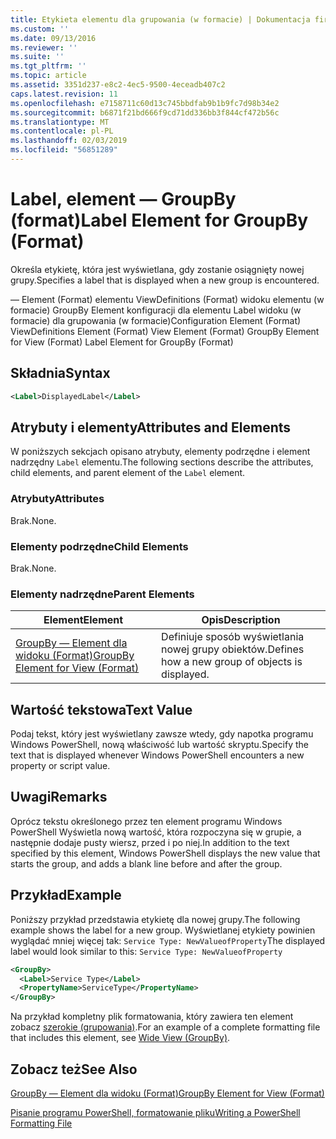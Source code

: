 ```yaml
---
title: Etykieta elementu dla grupowania (w formacie) | Dokumentacja firmy Microsoft
ms.custom: ''
ms.date: 09/13/2016
ms.reviewer: ''
ms.suite: ''
ms.tgt_pltfrm: ''
ms.topic: article
ms.assetid: 3351d237-e8c2-4ec5-9500-4eceadb407c2
caps.latest.revision: 11
ms.openlocfilehash: e7158711c60d13c745bbdfab9b1b9fc7d98b34e2
ms.sourcegitcommit: b6871f21bd666f9cd71dd336bb3f844cf472b56c
ms.translationtype: MT
ms.contentlocale: pl-PL
ms.lasthandoff: 02/03/2019
ms.locfileid: "56851289"
---
```

# <a name="label-element-for-groupby-format"></a><span data-ttu-id="68832-102">Label, element — GroupBy (format)</span><span class="sxs-lookup"><span data-stu-id="68832-102">Label Element for GroupBy (Format)</span></span>

<span data-ttu-id="68832-103">Określa etykietę, która jest wyświetlana, gdy zostanie osiągnięty nowej grupy.</span><span class="sxs-lookup"><span data-stu-id="68832-103">Specifies a label that is displayed when a new group is encountered.</span></span>

<span data-ttu-id="68832-104">— Element (Format) elementu ViewDefinitions (Format) widoku elementu (w formacie) GroupBy Element konfiguracji dla elementu Label widoku (w formacie) dla grupowania (w formacie)</span><span class="sxs-lookup"><span data-stu-id="68832-104">Configuration Element (Format) ViewDefinitions Element (Format) View Element (Format) GroupBy Element for View (Format) Label Element for GroupBy (Format)</span></span>

## <a name="syntax"></a><span data-ttu-id="68832-105">Składnia</span><span class="sxs-lookup"><span data-stu-id="68832-105">Syntax</span></span>

```xml
<Label>DisplayedLabel</Label>
```

## <a name="attributes-and-elements"></a><span data-ttu-id="68832-106">Atrybuty i elementy</span><span class="sxs-lookup"><span data-stu-id="68832-106">Attributes and Elements</span></span>

<span data-ttu-id="68832-107">W poniższych sekcjach opisano atrybuty, elementy podrzędne i element nadrzędny `Label` elementu.</span><span class="sxs-lookup"><span data-stu-id="68832-107">The following sections describe the attributes, child elements, and parent element of the `Label` element.</span></span>

### <a name="attributes"></a><span data-ttu-id="68832-108">Atrybuty</span><span class="sxs-lookup"><span data-stu-id="68832-108">Attributes</span></span>

<span data-ttu-id="68832-109">Brak.</span><span class="sxs-lookup"><span data-stu-id="68832-109">None.</span></span>

### <a name="child-elements"></a><span data-ttu-id="68832-110">Elementy podrzędne</span><span class="sxs-lookup"><span data-stu-id="68832-110">Child Elements</span></span>

<span data-ttu-id="68832-111">Brak.</span><span class="sxs-lookup"><span data-stu-id="68832-111">None.</span></span>

### <a name="parent-elements"></a><span data-ttu-id="68832-112">Elementy nadrzędne</span><span class="sxs-lookup"><span data-stu-id="68832-112">Parent Elements</span></span>

|<span data-ttu-id="68832-113">Element</span><span class="sxs-lookup"><span data-stu-id="68832-113">Element</span></span>|<span data-ttu-id="68832-114">Opis</span><span class="sxs-lookup"><span data-stu-id="68832-114">Description</span></span>|
|-------------|-----------------|
|[<span data-ttu-id="68832-115">GroupBy — Element dla widoku (Format)</span><span class="sxs-lookup"><span data-stu-id="68832-115">GroupBy Element for View (Format)</span></span>](./groupby-element-for-view-format.md)|<span data-ttu-id="68832-116">Definiuje sposób wyświetlania nowej grupy obiektów.</span><span class="sxs-lookup"><span data-stu-id="68832-116">Defines how a new group of objects is displayed.</span></span>|

## <a name="text-value"></a><span data-ttu-id="68832-117">Wartość tekstowa</span><span class="sxs-lookup"><span data-stu-id="68832-117">Text Value</span></span>

<span data-ttu-id="68832-118">Podaj tekst, który jest wyświetlany zawsze wtedy, gdy napotka programu Windows PowerShell, nową właściwość lub wartość skryptu.</span><span class="sxs-lookup"><span data-stu-id="68832-118">Specify the text that is displayed whenever Windows PowerShell encounters a new property or script value.</span></span>

## <a name="remarks"></a><span data-ttu-id="68832-119">Uwagi</span><span class="sxs-lookup"><span data-stu-id="68832-119">Remarks</span></span>

<span data-ttu-id="68832-120">Oprócz tekstu określonego przez ten element programu Windows PowerShell Wyświetla nową wartość, która rozpoczyna się w grupie, a następnie dodaje pusty wiersz, przed i po niej.</span><span class="sxs-lookup"><span data-stu-id="68832-120">In addition to the text specified by this element, Windows PowerShell displays the new value that starts the group, and adds a blank line before and after the group.</span></span>

## <a name="example"></a><span data-ttu-id="68832-121">Przykład</span><span class="sxs-lookup"><span data-stu-id="68832-121">Example</span></span>

<span data-ttu-id="68832-122">Poniższy przykład przedstawia etykietę dla nowej grupy.</span><span class="sxs-lookup"><span data-stu-id="68832-122">The following example shows the label for a new group.</span></span> <span data-ttu-id="68832-123">Wyświetlanej etykiety powinien wyglądać mniej więcej tak: `Service Type: NewValueofProperty`</span><span class="sxs-lookup"><span data-stu-id="68832-123">The displayed label would look similar to this: `Service Type: NewValueofProperty`</span></span>

```xml
<GroupBy>
  <Label>Service Type</Label>
  <PropertyName>ServiceType</PropertyName>
</GroupBy>

```

<span data-ttu-id="68832-124">Na przykład kompletny plik formatowania, który zawiera ten element zobacz [szerokie (grupowania)](./wide-view-groupby.md).</span><span class="sxs-lookup"><span data-stu-id="68832-124">For an example of a complete formatting file that includes this element, see [Wide View (GroupBy)](./wide-view-groupby.md).</span></span>

## <a name="see-also"></a><span data-ttu-id="68832-125">Zobacz też</span><span class="sxs-lookup"><span data-stu-id="68832-125">See Also</span></span>

[<span data-ttu-id="68832-126">GroupBy — Element dla widoku (Format)</span><span class="sxs-lookup"><span data-stu-id="68832-126">GroupBy Element for View (Format)</span></span>](./groupby-element-for-view-format.md)

[<span data-ttu-id="68832-127">Pisanie programu PowerShell, formatowanie pliku</span><span class="sxs-lookup"><span data-stu-id="68832-127">Writing a PowerShell Formatting File</span></span>](./writing-a-powershell-formatting-file.md)

